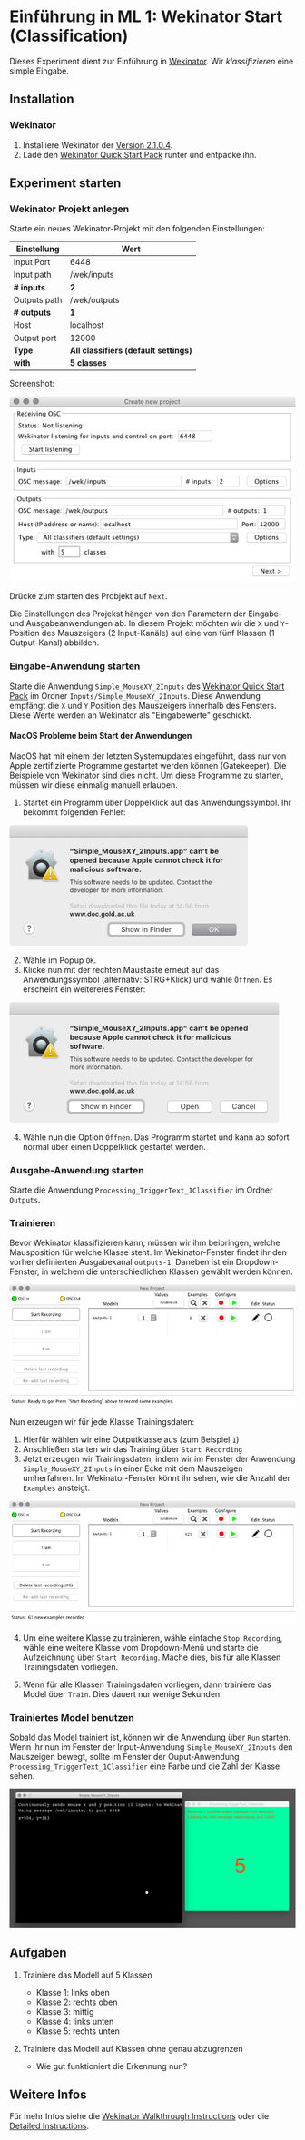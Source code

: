 # Einführung in ML 1: Wekinator Start (Classification)

Dieses Experiment dient zur Einführung in [Wekinator](http://www.wekinator.org).
Wir *klassifizieren* eine simple Eingabe.

## Installation

### Wekinator

1. Installiere Wekinator der [Version 2.1.0.4](https://github.com/fiebrink1/wekinator/releases/tag/v2.1.0.4).
2. Lade den [Wekinator Quick Start Pack](http://www.wekinator.org/examples/#Quick_Start_Pack) runter und entpacke ihn.

## Experiment starten

### Wekinator Projekt anlegen

Starte ein neues Wekinator-Projekt mit den folgenden Einstellungen:

| Einstellung | Wert |
|--|--|
| Input Port | 6448 |
| Input path | /wek/inputs |
| **# inputs** | **2** |
| Outputs path | /wek/outputs |
| **# outputs** | **1** |
| Host | localhost |
| Output port | 12000 |
| **Type** | **All classifiers (default settings)** |
| **with** | **5 classes** |

Screenshot:

![Wekinator Setup](./images/wekinator-setup.png)

Drücke zum starten des Probjekt auf `Next`.

Die Einstellungen des Projekst hängen von den Parametern der Eingabe- und Ausgabeanwendungen ab. In diesem Projekt möchten wir die `X` und `Y`-Position des Mauszeigers (2 Input-Kanäle) auf eine von fünf Klassen (1 Output-Kanal) abbilden.

### Eingabe-Anwendung starten

Starte die Anwendung `Simple_MouseXY_2Inputs` des [Wekinator Quick Start Pack](http://www.wekinator.org/examples/#Quick_Start_Pack) im Ordner `Inputs/Simple_MouseXY_2Inputs`.
Diese Anwendung empfängt die `X` und `Y` Position des Mauszeigers innerhalb des Fensters. Diese Werte werden an Wekinator als "Eingabewerte" geschickt.

#### MacOS Probleme beim Start der Anwendungen

MacOS hat mit einem der letzten Systemupdates eingeführt, dass nur von Apple zertifizierte Programme gestartet werden können (Gatekeeper). Die Beispiele von Wekinator sind dies nicht. Um diese Programme zu starten, müssen wir diese einmalig manuell erlauben.

1. Startet ein Programm über Doppelklick auf das Anwendungssymbol. Ihr bekommt folgenden Fehler:

![MacOS Error 1](./images/input_macos_error-1.png)

2. Wähle im Popup `OK`.
3. Klicke nun mit der rechten Maustaste erneut auf das Anwendungssymbol (alternativ: STRG+Klick) und wähle `Öffnen`. Es erscheint ein weitereres Fenster:

![MacOS Error 2](./images/input_macos_error-2.png)

4. Wähle nun die Option `Öffnen`. Das Programm startet und kann ab sofort normal über einen Doppelklick gestartet werden.

### Ausgabe-Anwendung starten

Starte die Anwendung `Processing_TriggerText_1Classifier` im Ordner `Outputs`.

### Trainieren

Bevor Wekinator klassifizieren kann, müssen wir ihm beibringen, welche Mausposition für welche Klasse steht. Im Wekinator-Fenster findet ihr den vorher definierten Ausgabekanal `outputs-1`. Daneben ist ein Dropdown-Fenster, in welchem die unterschiedlichen Klassen gewählt werden können.

![Wekinator Train](./images/wekinator-train.png)

Nun erzeugen wir für jede Klasse Trainingsdaten:

1. Hierfür wählen wir eine Outputklasse aus (zum Beispiel `1`)
2. Anschließen starten wir das Training über `Start Recording`
3. Jetzt erzeugen wir Trainingsdaten, indem wir im Fenster der Anwendung `Simple_MouseXY_2Inputs` in einer Ecke mit dem Mauszeigen umherfahren. Im Wekinator-Fenster könnt ihr sehen, wie die Anzahl der `Examples` ansteigt.

![Wekinator Trained](./images/wekinator-trained.png)

4. Um eine weitere Klasse zu trainieren, wähle einfache `Stop Recording`, wähle eine weitere Klasse vom Dropdown-Menü und starte die Aufzeichnung über `Start Recording`. Mache dies, bis für alle Klassen Trainingsdaten vorliegen.

5. Wenn für alle Klassen Trainingsdaten vorliegen, dann trainiere das Model über `Train`. Dies dauert nur wenige Sekunden.

### Trainiertes Model benutzen

Sobald das Model trainiert ist, können wir die Anwendung über `Run` starten. Wenn ihr nun im Fenster der Input-Anwendung `Simple_MouseXY_2Inputs` den Mauszeigen bewegt, sollte im Fenster der Ouput-Anwendung `Processing_TriggerText_1Classifier` eine Farbe und die Zahl der Klasse sehen.

![Wekinator Run](./images/wekinator-run.png)

## Aufgaben

1. Trainiere das Modell auf 5 Klassen
    * Klasse 1: links oben
    * Klasse 2: rechts oben
    * Klasse 3: mittig
    * Klasse 4: links unten
    * Klasse 5: rechts unten

2. Trainiere das Modell auf Klassen ohne genau abzugrenzen
    * Wie gut funktioniert die Erkennung nun?

## Weitere Infos

Für mehr Infos siehe die [Wekinator Walkthrough Instructions](http://www.wekinator.org/walkthrough/) oder die [Detailed Instructions](http://www.wekinator.org/detailed-instructions/).
